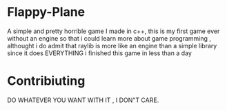 # Flappy-Plane

A simple and pretty horrible game I made in c++, this is my first game ever without an engine so that i could learn more about
game programming , althought i do admit that raylib is more like an engine than a simple library since it does EVERYTHING
i finished this game in less than a day
# Contribiuting

DO WHATEVER YOU WANT WITH IT , I DON"T CARE.
